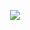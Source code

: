 

<p align="center">
  <img src="https://dl.dropboxusercontent.com/s/h2zjvyhys9eqdzq/0.png?"/>
</p>
